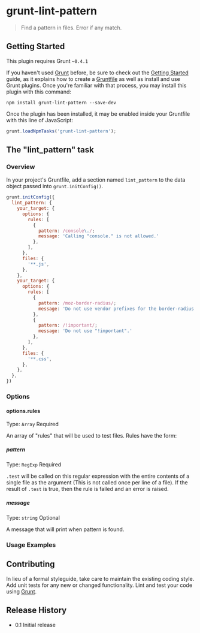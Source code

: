 # grunt-lint-pattern

> Find a pattern in files.  Error if any match.

## Getting Started
This plugin requires Grunt `~0.4.1`

If you haven't used [Grunt](http://gruntjs.com/) before, be sure to check out the [Getting Started](http://gruntjs.com/getting-started) guide, as it explains how to create a [Gruntfile](http://gruntjs.com/sample-gruntfile) as well as install and use Grunt plugins. Once you're familiar with that process, you may install this plugin with this command:

```shell
npm install grunt-lint-pattern --save-dev
```

Once the plugin has been installed, it may be enabled inside your Gruntfile with this line of JavaScript:

```js
grunt.loadNpmTasks('grunt-lint-pattern');
```

## The "lint_pattern" task

### Overview
In your project's Gruntfile, add a section named `lint_pattern` to the data object passed into `grunt.initConfig()`.

```js
grunt.initConfig({
  lint_pattern: {
    your_target: {
      options: {
        rules: [
          {
            pattern: /console\./;
            message: 'Calling "console." is not allowed.'
          },
        ],
      },
      files: {
        '**.js',
      },
    },
    your_target: {
      options: {
        rules: [
          {
            pattern: /moz-border-radius/;
            message: 'Do not use vendor prefixes for the border-radius property.'
          },
          {
            pattern: /!important/;
            message: 'Do not use "!important".'
          },
        ],
      },
      files: {
        '**.css',
      },
    },
  },
})
```

### Options

#### options.rules
Type: `Array`
Required

An array of "rules" that will be used to test files.  Rules have the form:

##### pattern
Type: `RegExp`
Required

`.test` will be called on this regular expression with the entire contents of a single file as the argument (This is not called once per line of a file).  If the result of `.test` is true, then the rule is failed and an error is raised.

##### message
Type: `string`
Optional

A message that will print when pattern is found.

### Usage Examples

## Contributing
In lieu of a formal styleguide, take care to maintain the existing coding style. Add unit tests for any new or changed functionality. Lint and test your code using [Grunt](http://gruntjs.com/).

## Release History
* 0.1 Initial release
